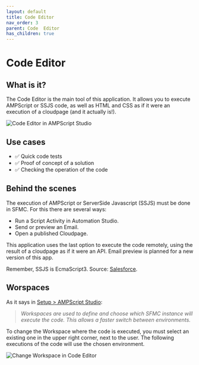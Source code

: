 ```yaml
---
layout: default
title: Code Editor
nav_order: 3
parent: Code  Editor
has_children: true
---
```


# Code Editor

## What is it?

The Code Editor is the main tool of this application.
It allows you to execute AMPScript or SSJS code, as well as HTML and CSS as if it were an execution of a cloudpage (and it actually is!).

![Code Editor in AMPScript Studio](https://i.ibb.co/qNhbwfM/image.png)

## Use cases

- ✅ Quick code tests
- ✅ Proof of concept of a solution
- ✅ Checking the operation of the code

## Behind the scenes

The execution of AMPScript or ServerSide Javascript (SSJS) must be done in SFMC. For this there are several ways:

- Run a Script Activity in Automation Studio.
- Send or preview an Email.
- Open a published Cloudpage.

This application uses the last option to execute the code remotely, using the result of a cloudpage as if it were an API. Email preview is planned for a new version of this app.

Remember, SSJS is EcmaScript3. Source: [Salesforce](https://developer.salesforce.com/docs/atlas.en-us.noversion.mc-programmatic-content.meta/mc-programmatic-content/ssjs_syntaxGuide.htm).

## Worspaces

As it says in [Setup > AMPScript Studio](../../setup/ampscriptstudio#workspaces):
> *Workspaces are used to define and choose which SFMC instance will execute the code. This allows a faster switch between environments.*

To change the Workspace where the code is executed, you must select an existing one in the upper right corner, next to the user.
The following executions of the code will use the chosen environment.

![Change Workspace in Code Editor](https://i.ibb.co/rm8fvrf/image.png)